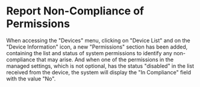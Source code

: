 # Report Non-Compliance of Permissions

When accessing the "Devices" menu, clicking on "Device List" and on the "Device Information" icon, a new "Permissions" section has been added, containing the list and status of system permissions to identify any non-compliance that may arise. And when one of the permissions in the managed settings, which is not optional, has the status "disabled" in the list received from the device, the system will display the "In Compliance" field with the value "No".
